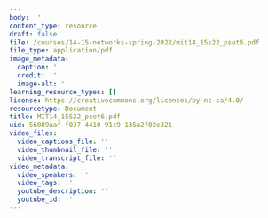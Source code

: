 ```yaml
---
body: ''
content_type: resource
draft: false
file: /courses/14-15-networks-spring-2022/mit14_15s22_pset6.pdf
file_type: application/pdf
image_metadata:
  caption: ''
  credit: ''
  image-alt: ''
learning_resource_types: []
license: https://creativecommons.org/licenses/by-nc-sa/4.0/
resourcetype: Document
title: MIT14_15S22_pset6.pdf
uid: 56889aaf-f037-4410-91c9-135a2f02e321
video_files:
  video_captions_file: ''
  video_thumbnail_file: ''
  video_transcript_file: ''
video_metadata:
  video_speakers: ''
  video_tags: ''
  youtube_description: ''
  youtube_id: ''
---
```

